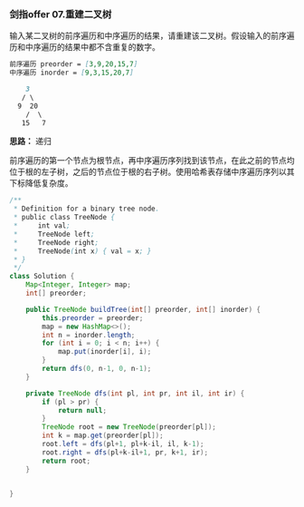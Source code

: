 ### 剑指offer 07.重建二叉树

输入某二叉树的前序遍历和中序遍历的结果，请重建该二叉树。假设输入的前序遍历和中序遍历的结果中都不含重复的数字。

``` markdown
前序遍历 preorder = [3,9,20,15,7]
中序遍历 inorder = [9,3,15,20,7]

    3
   / \
  9  20
    /  \
   15   7
```

**思路：** 递归

前序遍历的第一个节点为根节点，再中序遍历序列找到该节点，在此之前的节点均位于根的左子树，之后的节点位于根的右子树。使用哈希表存储中序遍历序列以其下标降低复杂度。

``` java
/**
 * Definition for a binary tree node.
 * public class TreeNode {
 *     int val;
 *     TreeNode left;
 *     TreeNode right;
 *     TreeNode(int x) { val = x; }
 * }
 */
class Solution {
    Map<Integer, Integer> map;
    int[] preorder;

    public TreeNode buildTree(int[] preorder, int[] inorder) {
        this.preorder = preorder;
        map = new HashMap<>();
        int n = inorder.length;
        for (int i = 0; i < n; i++) {
            map.put(inorder[i], i);
        }
        return dfs(0, n-1, 0, n-1);
    }

    private TreeNode dfs(int pl, int pr, int il, int ir) {
        if (pl > pr) {
            return null;
        }
        TreeNode root = new TreeNode(preorder[pl]);
        int k = map.get(preorder[pl]);
        root.left = dfs(pl+1, pl+k-il, il, k-1);
        root.right = dfs(pl+k-il+1, pr, k+1, ir);
        return root;
    }


}
```

